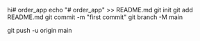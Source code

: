 hi#   o r d e r _ a p p 
 
 
echo "# order_app" >> README.md
git init
git add README.md
git commit -m "first commit"
git branch -M main

git push -u origin main
